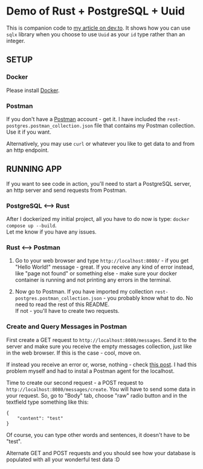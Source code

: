 # Demo of Rust + PostgreSQL + Uuid
 
This is companion code to [my article on dev.to](https://dev.to/ellie_sager_elliecat/rusty-recipies-sqlx-uuid-477m). It shows how you can use `sqlx` library when you choose to use `Uuid` as your `id` type rather than an integer.


## SETUP


### Docker

Please install [Docker](https://docs.docker.com/engine/install/).


### Postman

If you don't have a [Postman](https://www.postman.com/) account - get it. I have included the `rest-postgres.postman_collection.json` file that contains my Postman collection. Use it if you want.  

Alternatively, you may use `curl` or whatever you like to get data to and from an http endpoint.



## RUNNING APP

If you want to see code in action, you'll need to start a PostgreSQL server, an http server and send requests from Postman.

### PostgreSQL <--> Rust

After I dockerized my initial project, all you have to do now is type: `docker compose up --build`.  
Let me know if you have any issues.

### Rust <--> Postman

1. Go to your web browser and type `http://localhost:8080/` - if you get "Hello World!" message - great. If you receive any kind of error instead, like "page not found" or something else - make sure your docker container is running and not printing any errors in the terminal.

2. Now go to Postman. If you have imported my collection `rest-postgres.postman_collection.json` - you probably know what to do. No need to read the rest of this README.  
If not - you'll have to create two requests.  

### Create and Query Messages in Postman

First create a GET request to `http://localhost:8080/messages`. Send it to the server and make sure you receive the empty messages collection, just like in the web browser. If this is the case - cool, move on. 

If instead you receive an error or, worse, nothing - check [this post](https://community.postman.com/t/post-to-localhost/13236/9). I had this problem myself and had to instal a Postman agent for the localhost.

Time to create our second request - a POST request to `http://localhost:8080/messages/create`. You will have to send some data in your request. So, go to "Body" tab, choose "raw" radio button and in the textfield type something like this:
```
{
    "content": "test"
}
```
Of course, you can type other words and sentences, it doesn't have to be "test".

Alternate GET and POST requests and you should see how your database is populated with all your wonderful test data :D
